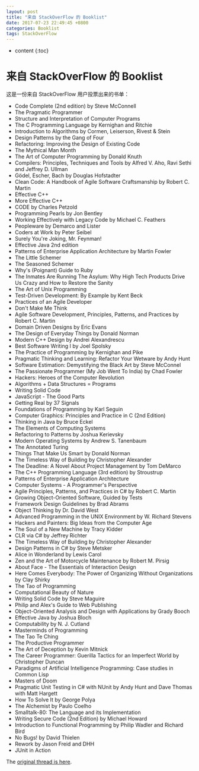 ```yaml
---
layout: post
title: "来自 StackOverFlow 的 Booklist"
date: 2017-07-23 22:49:45 +0800
categories: Booklist
tags: StackOverFlow
---
```


* content
{:toc}

# 来自 StackOverFlow 的 Booklist

这是一份来自 StackOverFlow 用户投票出来的书单：

+ Code Complete (2nd edition) by Steve McConnell
+ The Pragmatic Programmer
+ Structure and Interpretation of Computer Programs
+ The C Programming Language by Kernighan and Ritchie
+ Introduction to Algorithms by Cormen, Leiserson, Rivest & Stein
+ Design Patterns by the Gang of Four
+ Refactoring: Improving the Design of Existing Code
+ The Mythical Man Month
+ The Art of Computer Programming by Donald Knuth
+ Compilers: Principles, Techniques and Tools by Alfred V. Aho, Ravi Sethi and Jeffrey D. Ullman
+ Gödel, Escher, Bach by Douglas Hofstadter
+ Clean Code: A Handbook of Agile Software Craftsmanship by Robert C. Martin
+ Effective C++
+ More Effective C++
+ CODE by Charles Petzold
+ Programming Pearls by Jon Bentley
+ Working Effectively with Legacy Code by Michael C. Feathers
+ Peopleware by Demarco and Lister
+ Coders at Work by Peter Seibel
+ Surely You're Joking, Mr. Feynman!
+ Effective Java 2nd edition
+ Patterns of Enterprise Application Architecture by Martin Fowler
+ The Little Schemer
+ The Seasoned Schemer
+ Why's (Poignant) Guide to Ruby
+ The Inmates Are Running The Asylum: Why High Tech Products Drive Us Crazy and How to Restore the Sanity
+ The Art of Unix Programming
+ Test-Driven Development: By Example by Kent Beck
+ Practices of an Agile Developer
+ Don't Make Me Think
+ Agile Software Development, Principles, Patterns, and Practices by Robert C. Martin
+ Domain Driven Designs by Eric Evans
+ The Design of Everyday Things by Donald Norman
+ Modern C++ Design by Andrei Alexandrescu
+ Best Software Writing I by Joel Spolsky
+ The Practice of Programming by Kernighan and Pike
+ Pragmatic Thinking and Learning: Refactor Your Wetware by Andy Hunt
+ Software Estimation: Demystifying the Black Art by Steve McConnel
+ The Passionate Programmer (My Job Went To India) by Chad Fowler
+ Hackers: Heroes of the Computer Revolution
+ Algorithms + Data Structures = Programs
+ Writing Solid Code
+ JavaScript - The Good Parts
+ Getting Real by 37 Signals
+ Foundations of Programming by Karl Seguin
+ Computer Graphics: Principles and Practice in C (2nd Edition)
+ Thinking in Java by Bruce Eckel
+ The Elements of Computing Systems
+ Refactoring to Patterns by Joshua Kerievsky
+ Modern Operating Systems by Andrew S. Tanenbaum
+ The Annotated Turing
+ Things That Make Us Smart by Donald Norman
+ The Timeless Way of Building by Christopher Alexander
+ The Deadline: A Novel About Project Management by Tom DeMarco
+ The C++ Programming Language (3rd edition) by Stroustrup
+ Patterns of Enterprise Application Architecture
+ Computer Systems - A Programmer's Perspective
+ Agile Principles, Patterns, and Practices in C# by Robert C. Martin
+ Growing Object-Oriented Software, Guided by Tests
+ Framework Design Guidelines by Brad Abrams
+ Object Thinking by Dr. David West
+ Advanced Programming in the UNIX Environment by W. Richard Stevens
+ Hackers and Painters: Big Ideas from the Computer Age
+ The Soul of a New Machine by Tracy Kidder
+ CLR via C# by Jeffrey Richter
+ The Timeless Way of Building by Christopher Alexander
+ Design Patterns in C# by Steve Metsker
+ Alice in Wonderland by Lewis Carol
+ Zen and the Art of Motorcycle Maintenance by Robert M. Pirsig
+ About Face - The Essentials of Interaction Design
+ Here Comes Everybody: The Power of Organizing Without Organizations by Clay Shirky
+ The Tao of Programming
+ Computational Beauty of Nature
+ Writing Solid Code by Steve Maguire
+ Philip and Alex's Guide to Web Publishing
+ Object-Oriented Analysis and Design with Applications by Grady Booch
+ Effective Java by Joshua Bloch
+ Computability by N. J. Cutland
+ Masterminds of Programming
+ The Tao Te Ching
+ The Productive Programmer
+ The Art of Deception by Kevin Mitnick
+ The Career Programmer: Guerilla Tactics for an Imperfect World by Christopher Duncan
+ Paradigms of Artificial Intelligence Programming: Case studies in Common Lisp
+ Masters of Doom
+ Pragmatic Unit Testing in C# with NUnit by Andy Hunt and Dave Thomas with Matt Hargett
+ How To Solve It by George Polya
+ The Alchemist by Paulo Coelho
+ Smalltalk-80: The Language and its Implementation
+ Writing Secure Code (2nd Edition) by Michael Howard
+ Introduction to Functional Programming by Philip Wadler and Richard Bird
+ No Bugs! by David Thielen
+ Rework by Jason Freid and DHH
+ JUnit in Action

The [original thread is here](http://stackoverflow.com/questions/1711/what-is-the-single-most-influential-book-every-programmer-should-read).
